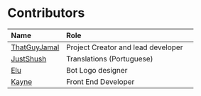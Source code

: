 # Contributors

| Name                                      | Role                               |     |
| :---------------------------------------- | :--------------------------------- | :-- |
| [ThatGuyJamal]()                          | Project Creator and lead developer |     |
| [JustShush](https://github.com/JustShush) | Translations (Portuguese)          |     |
| [Elu](https://twitter.com/eluthegod)      | Bot Logo designer                  |     |
| [Kayne](https://github.com/Kayne64)       | Front End Developer                |     |
